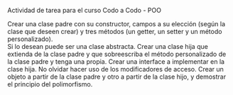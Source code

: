 Actividad de tarea para el curso Codo a Codo - POO

Crear una clase padre con su constructor, campos a su elección (según la clase que deseen crear) y tres métodos (un getter, un setter y un método personalizado).  
Si lo desean puede ser una clase abstracta.
Crear una clase hija que extienda de la clase padre y que sobreescriba el método personalizado de la clase padre y tenga una propia.
Crear una interface a implementar en la clase hija.
No olvidar hacer uso de los modificadores de acceso.
Crear un objeto a partir de la clase padre y otro a partir de la clase hijo, y demostrar el principio del polimorfismo.

